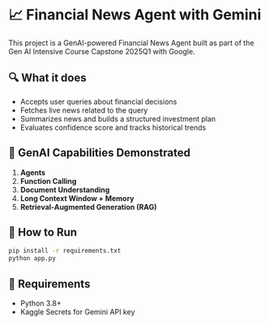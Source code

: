 # 📈 Financial News Agent with Gemini

This project is a GenAI-powered Financial News Agent built as part of the Gen AI Intensive Course Capstone 2025Q1 with Google.

## 🔍 What it does
- Accepts user queries about financial decisions
- Fetches live news related to the query
- Summarizes news and builds a structured investment plan
- Evaluates confidence score and tracks historical trends

## 🧠 GenAI Capabilities Demonstrated
1. **Agents**
2. **Function Calling**
3. **Document Understanding**
4. **Long Context Window + Memory**
5. **Retrieval-Augmented Generation (RAG)**

## 🚀 How to Run

```bash
pip install -r requirements.txt
python app.py
```

## 🧩 Requirements
- Python 3.8+
- Kaggle Secrets for Gemini API key
